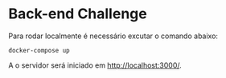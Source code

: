 # Back-end Challenge

Para rodar localmente é necessário excutar o comando abaixo:

```
docker-compose up
```

A o servidor será iniciado em [http://localhost:3000/](http://localhost:3000/).